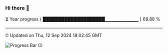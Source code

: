 ### Hi there 👋

⏳ Year progress { ████████████████████▁▁▁▁▁▁▁▁▁▁ } 69.88 %

---

⏰ Updated on Thu, 12 Sep 2024 18:02:45 GMT

![Progress Bar CI](https://github.com/EinsPommes/EinsPommes/blob/main/.github/workflows/main.yml)
